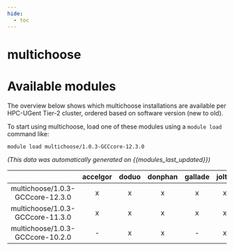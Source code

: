 ```yaml
---
hide:
  - toc
---
```


multichoose
===========

# Available modules


The overview below shows which multichoose installations are available per HPC-UGent Tier-2 cluster, ordered based on software version (new to old).

To start using multichoose, load one of these modules using a `module load` command like:

```shell
module load multichoose/1.0.3-GCCcore-12.3.0
```

*(This data was automatically generated on {{modules_last_updated}})*  

| |accelgor|doduo|donphan|gallade|joltik|shinx|skitty|
| :---: | :---: | :---: | :---: | :---: | :---: | :---: | :---: |
|multichoose/1.0.3-GCCcore-12.3.0|x|x|x|x|x|x|x|
|multichoose/1.0.3-GCCcore-11.3.0|x|x|x|x|x|-|-|
|multichoose/1.0.3-GCCcore-10.2.0|-|x|x|-|x|-|-|
